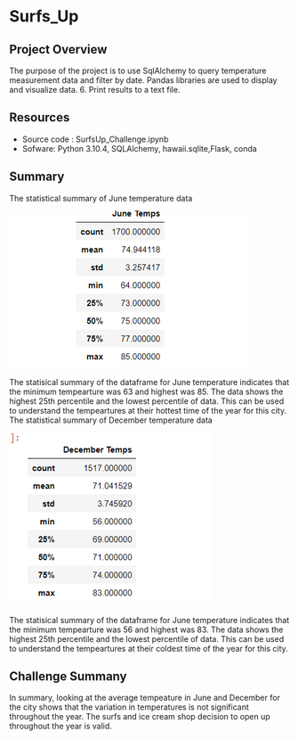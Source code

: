 # Surfs_Up

## Project Overview
The purpose of the project is to use SqlAlchemy to query temperature measurement data and filter by date. Pandas libraries are used to display and visualize data. 
6. Print results to a text file.
## Resources
- Source code : SurfsUp_Challenge.ipynb
- Sofware: Python 3.10.4, SQLAlchemy, hawaii.sqlite,Flask, conda
## Summary
The statistical summary of June temperature data

![image](https://github.com/mabulhassan/surfs_up/blob/main/JuneTemp.png)

The statisical summary of the dataframe for June temperature indicates that the minimum tempearture was 63 and highest was 85. The data shows the highest 25th percentile and the lowest percentile of data. This can be used to understand the tempeartures at their hottest time of the year for this city.
The statistical summary of December temperature data

 ![image](https://github.com/mabulhassan/surfs_up/blob/main/DecTemp.png)
 
The statisical summary of the dataframe for June temperature indicates that the minimum tempearture was 56 and highest was 83. The data shows the highest 25th percentile and the lowest percentile of data. This can be used to understand the tempeartures at their coldest time of the year for this city.

## Challenge Summany

In summary, looking at the average tempeature in June and December for the city shows that the variation in temperatures is not significant throughout the year. The surfs and ice cream shop decision to open up throughout the year is valid.
